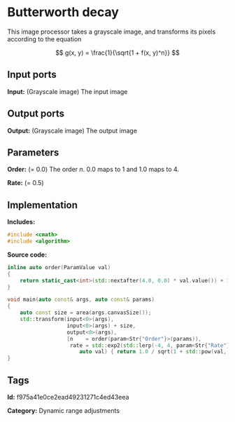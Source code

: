 # Butterworth decay

This image processor takes a grayscale image, and transforms its pixels according to the equation

$$ g(x, y) = \frac{1}{\sqrt{1 + f(x, y)^n}} $$

## Input ports

__Input:__ (Grayscale image) The input image

## Output ports

__Output:__ (Grayscale image) The output image

## Parameters

__Order:__ (= 0.0) The order $n$. 0.0 maps to 1 and 1.0 maps to 4.

__Rate:__ (= 0.5)

## Implementation

__Includes:__ 

```c++
#include <cmath>
#include <algorithm>
```

__Source code:__ 

```c++
inline auto order(ParamValue val)
{
	return static_cast<int>(std::nextafter(4.0, 0.0) * val.value()) + 1;
}

void main(auto const& args, auto const& params)
{
	auto const size = area(args.canvasSize());
	std::transform(input<0>(args),
	               input<0>(args) + size,
	               output<0>(args),
	               [n    = order(param<Str{"Order"}>(params)),
	                rate = std::exp2(std::lerp(-4, 4, param<Str{"Rate"}>(params).value()))](
	                   auto val) { return 1.0 / sqrt(1 + std::pow(val, n)); });
}
```

## Tags

__Id:__ f975a41e0ce2ead49231271c4ed43eea

__Category:__ Dynamic range adjustments